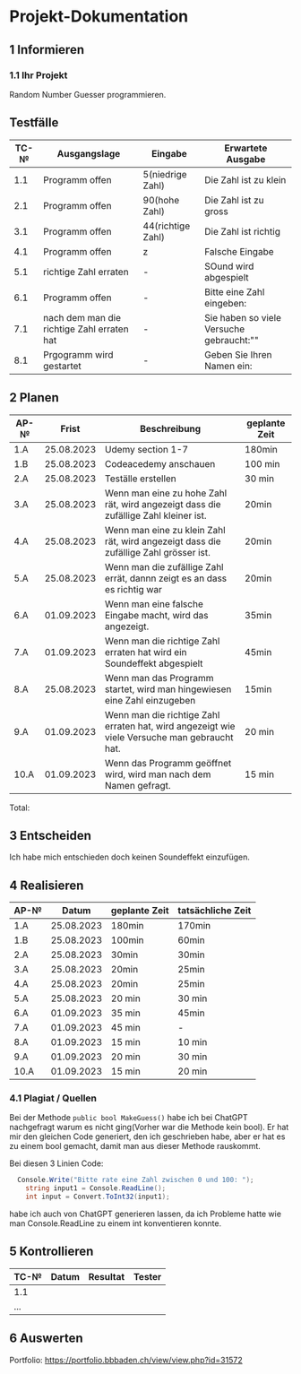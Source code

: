 # Projekt-Dokumentation



## 1 Informieren

### 1.1 Ihr Projekt

Random Number Guesser programmieren.



## Testfälle

| TC-№ | Ausgangslage | Eingabe | Erwartete Ausgabe |
| ---- | -----  | ------------ | ------------- |
| 1.1 | Programm offen|5(niedrige Zahl) |Die Zahl ist zu klein|
| 2.1 | Programm offen|90(hohe Zahl) |Die Zahl ist zu gross|
| 3.1 | Programm offen|44(richtige Zahl) |Die Zahl ist richtig|
|4.1| Programm offen|z |Falsche Eingabe|
|5.1| richtige Zahl erraten|- |SOund wird abgespielt|
|6.1| Programm offen|-|Bitte eine Zahl eingeben:|
|7.1| nach dem man die richtige Zahl erraten hat|- |Sie haben so viele Versuche gebraucht:""|
|8.1| Prgogramm wird gestartet| -|Geben Sie Ihren Namen ein:|











## 2 Planen

| AP-№ | Frist | Beschreibung | geplante Zeit |
| ---- | -----  | ------------ | ------------- |
| 1.A  | 25.08.2023        |      Udemy section 1-7        |   180min             |
| 1.B  | 25.08.2023          |   Codeacedemy anschauen           |  100 min             |
|2.A|25.08.2023|Teställe erstellen| 30 min|
|3.A|25.08.2023| Wenn man eine zu hohe Zahl rät, wird angezeigt dass die zufällige Zahl kleiner ist.|20min|
|4.A|25.08.2023| Wenn man eine zu klein Zahl rät, wird angezeigt dass die zufällige Zahl grösser ist.|20min|
|5.A|25.08.2023| Wenn man die zufällige Zahl errät, dannn zeigt es an dass es richtig war|20min|
|6.A|01.09.2023| Wenn man eine falsche Eingabe macht, wird das angezeigt.|35min|
|7.A|01.09.2023| Wenn man die richtige Zahl erraten hat wird ein Soundeffekt abgespielt|45min|
|8.A|25.08.2023|Wenn man das Programm startet, wird man hingewiesen eine Zahl einzugeben|15min|
|9.A|01.09.2023| Wenn man die richtige Zahl erraten hat, wird angezeigt wie viele Versuche man gebraucht hat.|20 min|
|10.A|01.09.2023|Wenn das Programm geöffnet wird, wird man nach dem Namen gefragt.|15 min|





  


Total: 


## 3 Entscheiden

Ich habe mich entschieden doch keinen Soundeffekt einzufügen.

## 4 Realisieren

| AP-№ | Datum | geplante Zeit | tatsächliche Zeit |
| ---- | ----- |  ------------- | ----------------- |
| 1.A  |   25.08.2023      |  180min         |    170min           |                   
| 1.B  |     25.08.2023    |   100min        |    60min           |                   
| 2.A|     25.08.2023      |  30min         |         30min      |                   
|3.A  |     25.08.2023     |       20min    |     25min         |                   
|4.A  |     25.08.2023     |     20min      |       25min         |                   
|5.A  |     25.08.2023     |     20  min      |      30 min         |                   
|6.A  |     01.09.2023     |     35 min      |     45min         |                   
|7.A  |     01.09.2023     |     45 min      |    -           |                   
|8.A  |     01.09.2023     |   15 min        |     10 min          |                   
|9.A  |     01.09.2023     |   20  min        |     30 min          |                   
|10.A  |     01.09.2023     | 15 min          |        20 min       |   

### 4.1 Plagiat / Quellen

 Bei der Methode  ``` public bool MakeGuess() ``` habe ich bei ChatGPT nachgefragt warum es nicht ging(Vorher war die Methode kein bool). Er hat mir den gleichen Code generiert, den ich geschrieben habe, aber er hat es zu einem bool gemacht, damit man aus dieser Methode rauskommt.

 Bei diesen 3 Linien Code:
```C#
  Console.Write("Bitte rate eine Zahl zwischen 0 und 100: ");
    string input1 = Console.ReadLine();
    int input = Convert.ToInt32(input1);
```
 habe ich auch von ChatGPT generieren lassen, da ich Probleme hatte wie man Console.ReadLine zu einem int konventieren konnte.                

## 5 Kontrollieren

| TC-№ | Datum | Resultat | Tester |
| ---- | ----- | -------- | ------ |
| 1.1  |       |          |        |
| ...  |       |          |        |



## 6 Auswerten

Portfolio: https://portfolio.bbbaden.ch/view/view.php?id=31572
